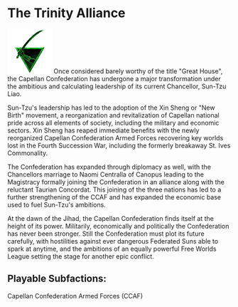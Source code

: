 # The Trinity Alliance

![Capellan Confederation](../_img/capellanConfederation.gif) Once considered barely worthy of the title "Great House", the Capellan Confederation has undergone a major transformation under the ambitious and calculating leadership of its current Chancellor, Sun-Tzu Liao.

Sun-Tzu's leadership has led to the adoption of the Xin Sheng or "New Birth" movement, a reorganization and revitalization of Capellan national pride across all elements of society, including the military and economic sectors. Xin Sheng has reaped immediate benefits with the newly reorganized Capellan Confederation Armed Forces recovering key worlds lost in the Fourth Succession War, including the formerly breakaway St. Ives Commonality.

The Confederation has expanded through diplomacy as well, with the Chancellors marriage to Naomi Centralla of Canopus leading to the Magistracy formally joining the Confederation in an alliance along with the reluctant Taurian Concordat. This joining of the three nations has led to a further strengthening of the CCAF and has expanded the economic base used to fuel Sun-Tzu's ambitions.

At the dawn of the Jihad, the Capellan Confederation finds itself at the height of its power. Militarily, economically and politically the Confederation has never been stronger. Still the Confederation must plot its future carefully, with hostilities against ever dangerous Federated Suns able to spark at anytime, and the ambitions of an equally powerful Free Worlds League setting the stage for another epic conflict.

## Playable Subfactions:

Capellan Confederation Armed Forces (CCAF)
